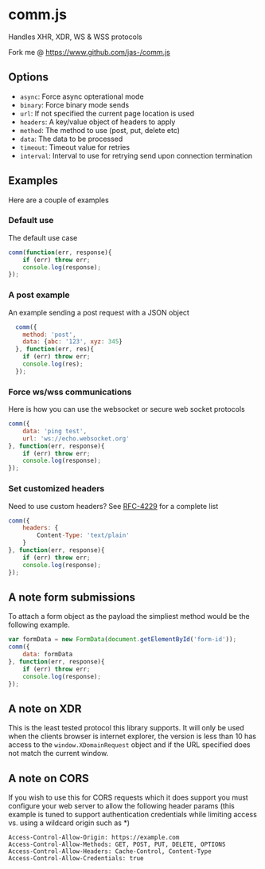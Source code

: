 # comm.js #

Handles XHR, XDR, WS & WSS protocols

Fork me @ https://www.github.com/jas-/comm.js

## Options ##
* `async`: Force async opterational mode
* `binary`: Force binary mode sends
* `url`: If not specified the current page location is used
* `headers`: A key/value object of headers to apply
* `method`: The method to use (post, put, delete etc)
* `data`: The data to be processed
* `timeout`: Timeout value for retries
* `interval`: Interval to use for retrying send upon connection termination

## Examples ##
Here are a couple of examples

### Default use ###
The default use case

```javascript
comm(function(err, response){
	if (err) throw err;
	console.log(response);
});
```

### A post example ###
An example sending a post request with a JSON object

```javascript
  comm({
    method: 'post',
    data: {abc: '123', xyz: 345}
  }, function(err, res){
    if (err) throw err;
    console.log(res);
  });
```

### Force ws/wss communications ###
Here is how you can use the websocket or secure web socket protocols

```javascript
comm({
	data: 'ping test',
	url: 'ws://echo.websocket.org'
}, function(err, response){
	if (err) throw err;
	console.log(response);
});
```

### Set customized headers ###
Need to use custom headers? See [RFC-4229](http://www.ietf.org/rfc/rfc4229.txt)
for a complete list

```javascript
comm({
	headers: {
		Content-Type: 'text/plain'
	}
}, function(err, response){
	if (err) throw err;
	console.log(response);
});
```

## A note form submissions ##
To attach a form object as the payload the simpliest method would be
the following example.

```javascript
var formData = new FormData(document.getElementById('form-id'));
comm({
	data: formData
}, function(err, response){
	if (err) throw err;
	console.log(response);
});
```

## A note on XDR ##
This is the least tested protocol this library supports. It will only be used
when the clients browser is internet explorer, the version is less than 10 has
access to the `window.XDomainRequest` object and if the URL specified does not
match the current window.

## A note on CORS ##
If you wish to use this for CORS requests which it does support you must
configure your web server to allow the following header params (this example is
tuned to support authentication credentials while limiting access vs. using a
wildcard origin such as *)

```
Access-Control-Allow-Origin: https://example.com
Access-Control-Allow-Methods: GET, POST, PUT, DELETE, OPTIONS
Access-Control-Allow-Headers: Cache-Control, Content-Type
Access-Control-Allow-Credentials: true
```
